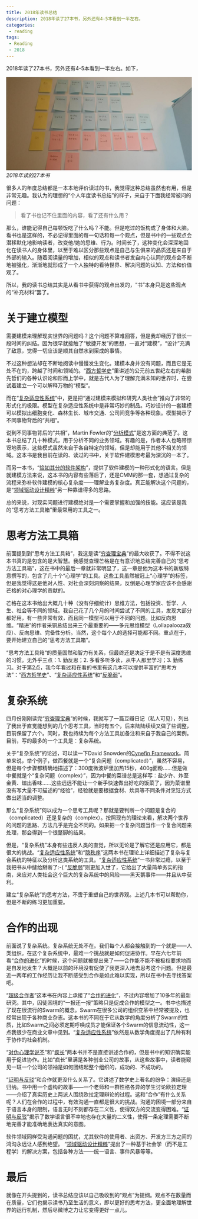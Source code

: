 ```yaml
---
title: 2018年读书总结
description: 2018年读了27本书，另外还有4-5本看到一半左右。
categories:
 - reading
tags:
 - Reading
 - 2018
---
```


2018年读了27本书，另外还有4-5本看到一半左右。如下，

![images](/images/2018-reading-list.jpeg)
*2018年读的27本书*

很多人的年度总结都是一本本地评价读过的书，我觉得这种总结虽然也有用，但是非常无趣。我认为的理想的“个人年度读书总结”的样子，来自于下面我经常被问的问题：

> 看了书也记不住里面的内容，看了还有什么用？

那么，谁能记得自己每顿饭吃了什么吗？不能。但是吃过的饭构成了身体和大脑。看书也是这样的，不必记得里面的每一句话和每一个观点，但是书中的一些观点会潜移默化地影响读者，改变他/她的思维、行为。时间长了，这种变化会深深地固化在读书人的身体里，以至于难以区分那些观点是自己与生俱来的品质还是来自于外部的输入。随着阅读量的增加，相似的观点和读书者发自内心认同的观点会不断地被强化，渐渐地就形成了一个人独特的看待世界、解决问题的认知、方法和价值观了。

所以，我的读书总结其实是从看书中获得的观点出发的，“书”本身只是这些观点的“补充材料”罢了。

# 关于建立模型

需要建模来理解现实世界的问题吗？这个问题不算难回答，但是我却经历了很长一段时间的纠结。因为很早就接触了“敏捷开发”的思想，一直对“建模”，“设计”充满了敌意，觉得一切应该是顺其自然水到渠成的事情。

不过这种想法却在不断地阅读中慢慢发生变化。建模本身并没有问题，而且它是无处不在的，跨越了时间和领域的。“[西方哲学史](https://book.douban.com/subject/1008189/)”里讲述的公元前五世纪左右的希腊先哲们的各种认识论和形而上学中，就是古代人为了理解充满未知的世界时，在尝试着建立一个可以解释万物的“模型”。

而在“[复杂适应性系统](https://book.douban.com/subject/20383645/)”中，更是把“通过建模来模拟和研究人类社会”推向了非常的形式化的极限。模型在复杂适应性系统中是非常巧妙的制品。巧妙设计的一套建模可以模拟出细胞变化、森林生长、城市交通、公司间竞争等各种现象。模型揭示了不同事物背后的“共相”。

说到不同事物背后的“共相”，Martin Fowler的“[分析模式](https://book.douban.com/subject/4832380/)”是这方面的典范了。这本书总结了几十种模式，用于分析不同的业务领域。有趣的是，作者本人也略带惊讶地表示，这些模式虽然来自于各自特定的领域，但是却能用于其他不相关的领域。这本书是我目前在读的、读过的书中，关于软件建模思考最为深沉的一本了。

而另一本书，“[恰如其分的软件架构](https://book.douban.com/subject/24872314/)”，提供了软件建模的一种形式化的语言。但是就建模方法来说，这本书的内容有些落后了，还是CMM的那一套，想通过复杂的流程来弥补软件建模的核心复杂度——理解业务复杂度。真正能解决这个问题的，是“[领域驱动设计精粹](https://book.douban.com/subject/30333944/)”另一种靠谱得多的思路。

总的来说，对现实问题进行建模绝对是一个需要掌握和加强的技能。这应该是我的“思考方法工具箱”里最常用的工具之一。

# 思考方法工具箱

前面提到到“思考方法工具箱”，我这是读“[穷查理宝典](https://book.douban.com/subject/26831789/)”的最大收获了。不得不说这本书真的是包含的是大智慧。我感觉查理芒格是在有意识地总结完善自己的“思考方法工具箱”，这在书中的最后一章就非常明显了，这一章是他为这本书的新版特意撰写的，包含了几十个“心理学”的工具。这些工具虽然被冠上“心理学”的标签，但是我觉得这是他对人性、对社会深刻洞察的结果，反倒是心理学家应该不会感谢芒格的对心理学的贡献的。

芒格在这本书给出大概几十种（没有仔细统计）思维方法，包括投资、哲学、人生、社会等不同的领域。我自己花了几个月的时间尝试了不同的工具，发现大部分都好用，有一些非常有效，而且同一模型可以用于不同的问题。比如反向思维。“精进”的作者采铜总结出来三个最重要的——多元思维模型（Lollapalooza效应）、反向思维、完备性分析。当然，这个每个人的选择可能都不同。重点在于，要开始建立自己的“思考方法工具箱”。

“思考方法工具箱“的质量固然和智力有关系，但最终还是决定于是不是有深度思维的习惯。无外乎三点：1. 勤反思；2. 多看多听多读，从牛人那里学习；3. 勤练习。对于第2点，我今年看过和在看的书里有这几本可以提供丰富的“思考方法”：“[西方哲学史](https://book.douban.com/subject/1008189/)”、“[复杂适应性系统](https://book.douban.com/subject/20383645/)”和“[反脆弱](https://book.douban.com/subject/25782902/)”。

# 复杂系统

四月份刚刚读完“[穷查理宝典](https://book.douban.com/subject/26831789/)”的时候，我就写了一篇豆瓣日记（私人可见），列出了我出于直觉能想到的几个思考工具，当时有五个，后来陆陆续续又做了些调整，目前保留了六个。同时，我也持续为每个方法工具加备注和来自于我自己的案例。目前，写的最多的一个工具是：复杂系统。

关于“复杂系统”的论述，可以读一下David Snowden的[Cynefin Framework](https://en.wikipedia.org/wiki/Cynefin_framework)。简单来说，举个例子，做西餐就是一个“复合问题（complicated）”，虽然不容易，但是每个步骤都精确地描述了：300度微波炉里加热15秒，400g面粉......但是做中餐就是个“复杂问题（complex）”，因为中餐的菜谱总是这样写：盐少许、炸至金黄、煸出香味......这些远远不能让一个新手快速做出好吃的饭菜了，因为菜谱里没有写大量不可描述的“经验”，经验就是要根据食材、炊具等不同条件对烹饪方式做出适当的调整。

那么“复杂系统”何以成为一个思考工具呢？那就是要判断一个问题是复合的（complicated）还是复杂的（complex）。按照现有的理论来看，解决两个世界的问题的思路、方法几乎是完全不同的。如果把一个复杂问题当作一个复合问题来处理，那会得到一个很蹩脚的结果。

但是，“复杂系统”本身有些违反人类的直觉，所以无论是了解它还是应用它，都是很大的挑战。“[复杂适应性系统](https://book.douban.com/subject/20383645/)”和“[隐秩序](https://book.douban.com/subject/1071936/)”这两本书在理论上详细描述了复杂与复合系统的特征以及分析这类系统的工具。“[复杂适应性系统](https://book.douban.com/subject/20383645/)”一书非常过瘾，以至于我把书从中缝给掰断了:-( “[反脆弱](https://book.douban.com/subject/25782902/)”则更加入世了，它给出了大量简单务实的指南，来应对人类社会这个巨大的复杂系统中的风险——黑天鹅事件——并且从中获利。

建立“复杂系统”的思考方法，不啻于重塑自己的世界观。上述几本书可以帮助你，但是不断的练习更加重要。

# 合作的出现

前面说了复杂系统。复杂系统无处不在。我们每个人都会接触到的一个就是——人类组织。在这个复杂系统中，最难一个挑战就是如何促进协作。早在六七年前看“[合作的进化](https://book.douban.com/subject/2259198/)”的时候，这个问题就被提出来了——合作能不能不被极权要求地而是自发地发生？大概是以前的环境没有促使了我更深入地去思考这个问题。但是最近一两年的工作经历让我不断感受到合作是如此难以实现，所以在书中去寻找答案吧。

“[超级合作者](https://book.douban.com/subject/25720885/)”这本书在内容上承接了“[合作的进化](https://book.douban.com/subject/2259198/)”，不过内容增加了10多年的最新研究。其中，囚徒困境的“一报还一报”策略只是促成合作的模型之一。书中也描述了现在很流行的Swarm的概念。Swarm在很多公司的组织变革中经常被提及，也经常出现于各种商业杂志。这本书的不同在于它从数学的角度分析了Swarm的性质，比如Swarm之间必须定期呼唤成员才能保证各个Swarm的信息流动性，这一点我很少在商业文章中见到。“[复杂适应性系统](https://book.douban.com/subject/20383645/)”依然是从数学角度提出了几种有利于协作的社会机制。

“[对伪心理学说不](https://book.douban.com/subject/6952036/)”和“[疯长](https://book.douban.com/subject/30353323/)”两本书并不是直接讲述合作的，但是书中的知识确实能用于促进协作。比如“疯长”里满是各种创业公司的故事，从这些故事中，读者能窥见一斑一个公司的领袖是如何团结起整个组织的，成功的、不成功的。

“[证明与反驳](https://book.douban.com/subject/2124368/)”和合作就更没什么关系了。它讲述了数学史上著名的纷争：演绎还是归纳。书中用一个虚构的故事——一个老师和一群性格各异的学生讨论欧拉定理——介绍了真实历史上两派人围绕欧拉定理辩论的过程。这和“合作”有什么关系呢？人们在合作的过程中，有效沟通一直都是很大的挑战。沟通的困境一部分来自于语言本身的限制，语言无时不刻都存在二义性，使得双方的交流变得困难。“[证明与反驳](https://book.douban.com/subject/2124368/)”揭示了数学语言很不幸地也存在大量的二义性，使得一条定理需要不断地完善才能准确地表达真实的意图。

软件领域同样受沟通问题的困扰，尤其软件的使用者、出资方、开发方三方之间的鸿沟永远让人感到绝望。 “[领域驱动设计精粹](https://book.douban.com/subject/30333944/)”提出了一种基于社会学（而不是工程学）的解决方案，包括各种方法——统一语言、事件风暴等等。

# 最后

就像在开头提到的，读书总结应该以自己吸收到的“观点”为提纲。观点不在数量而在质量，它们也揭示读书乃至生活的意义，即以更好的思考方法，更全面地理解世界的运行机制，然后尽微博之力让它变得更好一点儿。





